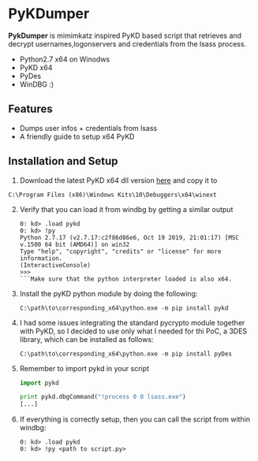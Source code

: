 # PyKDumper

**PykDumper** is mimimkatz inspired PyKD based script that retrieves and decrypt usernames,logonservers and credentials from the lsass process.

* Python2.7 x64 on Winodws
* PyKD x64
* PyDes
* WinDBG :)


## Features

* Dumps user infos + credentials from lsass
* A friendly guide to setup x64 PyKD
 
## Installation and Setup 
1.  Download the latest PyKD x64 dll version [here](https://githomelab.ru/pykd/pykd-ext/-/wikis/Downloads) and copy it to
  
   ```
   C:\Program Files (x86)\Windows Kits\10\Debuggers\x64\winext
   ```
2. Verify that you can load it from windbg by getting a similar output

   ```
   0: kd> .load pykd
   0: kd> !py
   Python 2.7.17 (v2.7.17:c2f86d86e6, Oct 19 2019, 21:01:17) [MSC v.1500 64 bit (AMD64)] on win32
   Type "help", "copyright", "credits" or "license" for more information.
   (InteractiveConsole)
   >>> 
   ```Make sure that the python interpreter loaded is also x64.

3. Install the pyKD python module by doing the following:

   ```
   C:\path\to\corresponding_x64\python.exe -m pip install pykd
   ```

4. I had some issues integrating the standard pycrypto module together with PyKD, so I decided to use only what I needed for thi PoC, a 3DES library, which can be installed as follows:

   ```
   C:\path\to\corresponding_x64\python.exe -m pip install pyDes
   ```

5. Remember to import pykd in your script
   ```python
   import pykd

   print pykd.dbgCommand("!process 0 0 lsass.exe")
   [...]
   ```
 
6. If everything is correctly setup, then you can call the script from within windbg:
   ```
   0: kd> .load pykd
   0: kd> !py <path to script.py>
   ```
